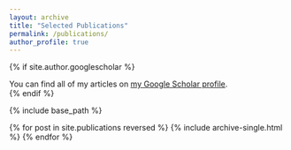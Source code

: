 ```yaml
---
layout: archive
title: "Selected Publications"
permalink: /publications/
author_profile: true
---
```


{% if site.author.googlescholar %}
  <div class="wordwrap">You can find all of my articles on <a href="{{site.author.googlescholar}}">my Google Scholar profile</a>.</div>
{% endif %}

{% include base_path %}

{% for post in site.publications reversed %}
  {% include archive-single.html %}
{% endfor %}
